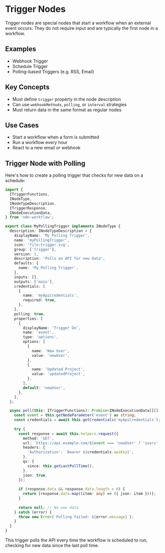 # Trigger Nodes

Trigger nodes are special nodes that start a workflow when an external event occurs. They do not require input and are typically the first node in a workflow.

## Examples
- Webhook Trigger
- Schedule Trigger
- Polling-based Triggers (e.g. RSS, Email)

## Key Concepts
- Must define `trigger` property in the node description
- Can use `webhookMethods`, `polling`, or `interval` strategies
- Must return data in the same format as regular nodes

## Use Cases
- Start a workflow when a form is submitted
- Run a workflow every hour
- React to a new email or webhook

## Trigger Node with Polling

Here's how to create a polling trigger that checks for new data on a schedule:

```ts
import {
  ITriggerFunctions,
  INodeType,
  INodeTypeDescription,
  ITriggerResponse,
  INodeExecutionData,
} from 'n8n-workflow';

export class MyPollingTrigger implements INodeType {
  description: INodeTypeDescription = {
    displayName: 'My Polling Trigger',
    name: 'myPollingTrigger',
    icon: 'file:trigger.svg',
    group: ['trigger'],
    version: 1,
    description: 'Polls an API for new data',
    defaults: {
      name: 'My Polling Trigger',
    },
    inputs: [],
    outputs: ['main'],
    credentials: [
      {
        name: 'myApiCredentials',
        required: true,
      },
    ],
    polling: true,
    properties: [
      {
        displayName: 'Trigger On',
        name: 'event',
        type: 'options',
        options: [
          {
            name: 'New User',
            value: 'newUser',
          },
          {
            name: 'Updated Project',
            value: 'updatedProject',
          },
        ],
        default: 'newUser',
      },
    ],
  };

  async poll(this: ITriggerFunctions): Promise<INodeExecutionData[][] | null> {
    const event = this.getNodeParameter('event') as string;
    const credentials = await this.getCredentials('myApiCredentials');
    
    try {
      const response = await this.helpers.request({
        method: 'GET',
        url: `https://api.example.com/${event === 'newUser' ? 'users' : 'projects'}`,
        headers: {
          'Authorization': `Bearer ${credentials.apiKey}`,
        },
        qs: {
          since: this.getLastPollTime(),
        },
        json: true,
      });
      
      if (response.data && response.data.length > 0) {
        return [response.data.map((item: any) => ({ json: item }))];
      }
      
      return null; // No new data
    } catch (error) {
      throw new Error(`Polling failed: ${error.message}`);
    }
  }
}
```

This trigger polls the API every time the workflow is scheduled to run, checking for new data since the last poll time.
